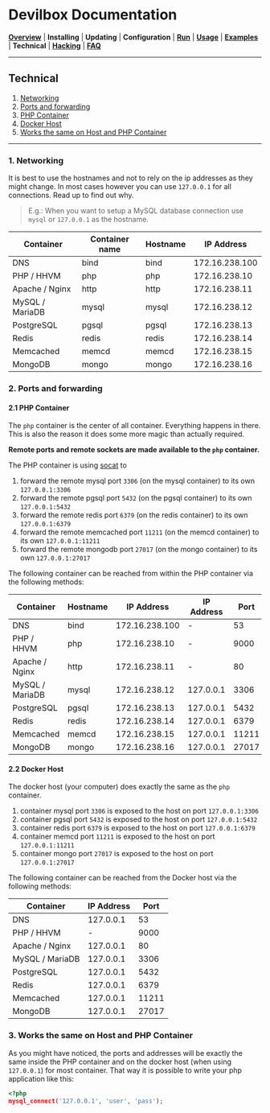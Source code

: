 # Devilbox Documentation

**[Overview](README.md)** |
**Installing** |
**Updating** |
**Configuration** |
**[Run](Run.md)** |
**[Usage](Usage.md)** |
**[Examples](Examples.md)** |
**Technical** |
**[Hacking](Hacking.md)** |
**[FAQ](FAQ.md)**

---

## Technical

1. [Networking](#1-networking)
2. [Ports and forwarding](#2-ports-and-forwarding)
 1. [PHP Container](#2-1-php-container)
 2. [Docker Host](#2-2-docker-host)
3. [Works the same on Host and PHP Container](#3-works-the-same-on-host-and-php-container)

---

### 1. Networking

It is best to use the hostnames and not to rely on the ip addresses as they might change. In most cases however you can use `127.0.0.1` for all connections. Read up to find out why.

> E.g.: When you want to setup a MySQL database connection use `mysql` or `127.0.0.1` as the hostname.

| Container       | Container name  | Hostname  | IP Address     |
|-----------------|-----------------|-----------|----------------|
| DNS             | bind            | bind      | 172.16.238.100 |
| PHP / HHVM      | php             | php       | 172.16.238.10  |
| Apache / Nginx  | http            | http      | 172.16.238.11  |
| MySQL / MariaDB | mysql           | mysql     | 172.16.238.12  |
| PostgreSQL      | pgsql           | pgsql     | 172.16.238.13  |
| Redis           | redis           | redis     | 172.16.238.14  |
| Memcached       | memcd           | memcd     | 172.16.238.15  |
| MongoDB         | mongo           | mongo     | 172.16.238.16  |

### 2. Ports and forwarding

#### 2.1 PHP Container

The `php` container is the center of all container. Everything happens in there.
This is also the reason it does some more magic than actually required.

**Remote ports and remote sockets are made available to the `php` container.**

The PHP container is using [socat](https://linux.die.net/man/1/socat) to

1. forward the remote mysql port `3306` (on the mysql container) to its own `127.0.0.1:3306`
2. forward the remote pgsql port `5432` (on the pgsql container) to its own `127.0.0.1:5432`
3. forward the remote redis port `6379` (on the redis container) to its own `127.0.0.1:6379`
4. forward the remote memcached port `11211` (on the memcd container) to its own `127.0.0.1:11211`
5. forward the remote mongodb port `27017` (on the mongo container) to its own `127.0.0.1:27017`

The following container can be reached from within the PHP container via the following methods:

| Container       | Hostname  | IP Address     | IP Address | Port  |
|-----------------|-----------|----------------|------------|-------|
| DNS             | bind      | 172.16.238.100 | -          |    53 |
| PHP / HHVM      | php       | 172.16.238.10  | -          |  9000 |
| Apache / Nginx  | http      | 172.16.238.11  | -          |    80 |
| MySQL / MariaDB | mysql     | 172.16.238.12  | 127.0.0.1  |  3306 |
| PostgreSQL      | pgsql     | 172.16.238.13  | 127.0.0.1  |  5432 |
| Redis           | redis     | 172.16.238.14  | 127.0.0.1  |  6379 |
| Memcached       | memcd     | 172.16.238.15  | 127.0.0.1  | 11211 |
| MongoDB         | mongo     | 172.16.238.16  | 127.0.0.1  | 27017 |


#### 2.2 Docker Host

The docker host (your computer) does exactly the same as the `php` container.

1. container mysql port `3306` is exposed to the host on port `127.0.0.1:3306`
2. container pgsql port `5432` is exposed to the host on port `127.0.0.1:5432`
3. container redis port `6379` is exposed to the host on port `127.0.0.1:6379`
3. container memcd port `11211` is exposed to the host on port `127.0.0.1:11211`
3. container mongo port `27017` is exposed to the host on port `127.0.0.1:27017`

The following container can be reached from the Docker host via the following methods:

| Container       | IP Address | Port  |
|-----------------|------------|-------|
| DNS             | 127.0.0.1  |    53 |
| PHP / HHVM      | -          |  9000 |
| Apache / Nginx  | 127.0.0.1  |    80 |
| MySQL / MariaDB | 127.0.0.1  |  3306 |
| PostgreSQL      | 127.0.0.1  |  5432 |
| Redis           | 127.0.0.1  |  6379 |
| Memcached       | 127.0.0.1  | 11211 |
| MongoDB         | 127.0.0.1  | 27017 |

### 3. Works the same on Host and PHP Container

As you might have noticed, the ports and addresses will be exactly the same inside the PHP container and on the docker host (when using `127.0.0.1`) for most container. That way it is possible to write your php application like this:

```php
<?php
mysql_connect('127.0.0.1', 'user', 'pass');
```
